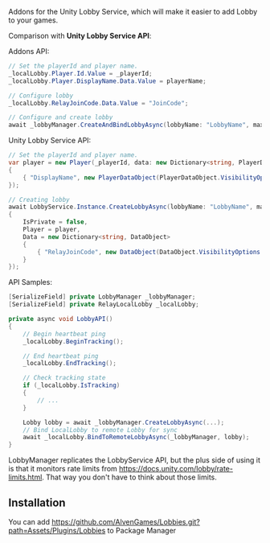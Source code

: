 Addons for the Unity Lobby Service, which will make it easier to add Lobby to your games.

Comparison with **Unity Lobby Service API**:

Addons API:
```csharp
// Set the playerId and player name.
_localLobby.Player.Id.Value = _playerId;
_localLobby.Player.DisplayName.Data.Value = playerName;

// Configure lobby
_localLobby.RelayJoinCode.Data.Value = "JoinCode";

// Configure and create lobby
await _lobbyManager.CreateAndBindLobbyAsync(lobbyName: "LobbyName", maxPlayersCount: 4, isPrivate: false, _localLobby);
```

Unity Lobby Service API:
```csharp
// Set the playerId and player name.
var player = new Player(_playerId, data: new Dictionary<string, PlayerDataObject>
{
    { "DisplayName", new PlayerDataObject(PlayerDataObject.VisibilityOptions.Public) }
});

// Creating lobby
await LobbyService.Instance.CreateLobbyAsync(lobbyName: "LobbyName", maxPlayers: 4, options: new CreateLobbyOptions
{
    IsPrivate = false,
    Player = player,
    Data = new Dictionary<string, DataObject>
    {
        { "RelayJoinCode", new DataObject(DataObject.VisibilityOptions.Public) }
    }
});
```

API Samples:
```csharp
[SerializeField] private LobbyManager _lobbyManager;
[SerializeField] private RelayLocalLobby _localLobby;

private async void LobbyAPI()
{
    // Begin heartbeat ping
    _localLobby.BeginTracking();

    // End heartbeat ping
    _localLobby.EndTracking();

    // Check tracking state
    if (_localLobby.IsTracking)
    {
        // ...
    }

    Lobby lobby = await _lobbyManager.CreateLobbyAsync(...);
    // Bind LocalLobby to remote Lobby for sync
    await _localLobby.BindToRemoteLobbyAsync(_lobbyManager, lobby);
}
```

LobbyManager replicates the LobbyService API, but the plus side of using it is that it monitors rate limits from https://docs.unity.com/lobby/rate-limits.html.
That way you don't have to think about those limits.

## Installation
You can add https://github.com/AlvenGames/Lobbies.git?path=Assets/Plugins/Lobbies to Package Manager
